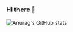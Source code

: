### Hi there 👋
![Anurag's GitHub stats](https://github-readme-stats.vercel.app/api?username=Kwonjeongin&show_icons=true&theme=radical)
<!--
**Kwonjeongin/Kwonjeongin** is a ✨ _special_ ✨ repository because its `README.md` (this file) appears on your GitHub profile.

Here are some ideas to get you started:

- 🔭 I’m currently working on ...
- 🌱 I’m currently learning ...
- 👯 I’m looking to collaborate on ...
- 🤔 I’m looking for help with ...
- 💬 Ask me about ...
- 📫 How to reach me: ...
- 😄 Pronouns: ...
- ⚡ Fun fact: ...
-->
